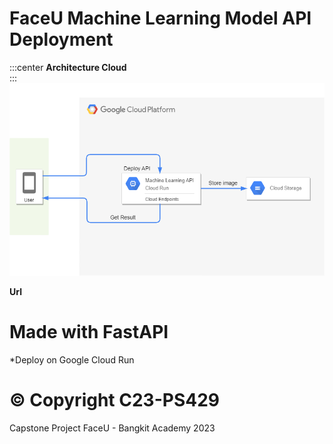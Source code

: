 # FaceU Machine Learning Model API Deployment

:::center
**Architecture Cloud** <br>
:::
 ![Image](architecturecloud.png "image") <br>

**Url**

# Made with FastAPI
  *Deploy on Google Cloud Run


# © Copyright C23-PS429
  Capstone Project FaceU - Bangkit Academy 2023


